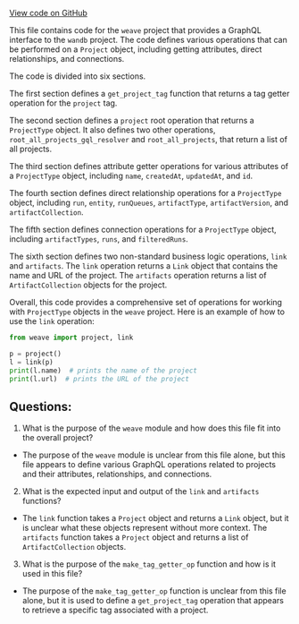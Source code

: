 [View code on GitHub](https://github.com/wandb/weave/weave/ops_domain/project_ops.py)

This file contains code for the `weave` project that provides a GraphQL interface to the `wandb` project. The code defines various operations that can be performed on a `Project` object, including getting attributes, direct relationships, and connections. 

The code is divided into six sections. 

The first section defines a `get_project_tag` function that returns a tag getter operation for the `project` tag. 

The second section defines a `project` root operation that returns a `ProjectType` object. It also defines two other operations, `root_all_projects_gql_resolver` and `root_all_projects`, that return a list of all projects. 

The third section defines attribute getter operations for various attributes of a `ProjectType` object, including `name`, `createdAt`, `updatedAt`, and `id`. 

The fourth section defines direct relationship operations for a `ProjectType` object, including `run`, `entity`, `runQueues`, `artifactType`, `artifactVersion`, and `artifactCollection`. 

The fifth section defines connection operations for a `ProjectType` object, including `artifactTypes`, `runs`, and `filteredRuns`. 

The sixth section defines two non-standard business logic operations, `link` and `artifacts`. The `link` operation returns a `Link` object that contains the name and URL of the project. The `artifacts` operation returns a list of `ArtifactCollection` objects for the project. 

Overall, this code provides a comprehensive set of operations for working with `ProjectType` objects in the `weave` project. Here is an example of how to use the `link` operation:

```python
from weave import project, link

p = project()
l = link(p)
print(l.name)  # prints the name of the project
print(l.url)  # prints the URL of the project
```
## Questions: 
 1. What is the purpose of the `weave` module and how does this file fit into the overall project?
- The purpose of the `weave` module is unclear from this file alone, but this file appears to define various GraphQL operations related to projects and their attributes, relationships, and connections.
2. What is the expected input and output of the `link` and `artifacts` functions?
- The `link` function takes a `Project` object and returns a `Link` object, but it is unclear what these objects represent without more context. The `artifacts` function takes a `Project` object and returns a list of `ArtifactCollection` objects.
3. What is the purpose of the `make_tag_getter_op` function and how is it used in this file?
- The purpose of the `make_tag_getter_op` function is unclear from this file alone, but it is used to define a `get_project_tag` operation that appears to retrieve a specific tag associated with a project.